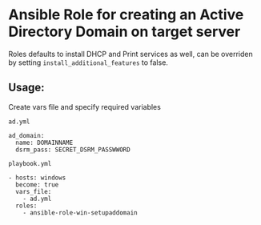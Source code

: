 # Ansible Role for creating an Active Directory Domain on target server
Roles defaults to install DHCP and Print services as well, can be overriden by setting `install_additional_features` to false.

## Usage:
Create vars file and specify required variables

`ad.yml`
```
ad_domain:
  name: DOMAINNAME
  dsrm_pass: SECRET_DSRM_PASSWWORD
```
`playbook.yml`
```
- hosts: windows
  become: true
  vars_file:
    - ad.yml
  roles:
    - ansible-role-win-setupaddomain

